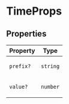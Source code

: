 # TimeProps

## Properties

<table>
<thead>
<tr>
<th>Property</th>
<th>Type</th>
</tr>
</thead>
<tbody>
<tr>
<td>

<a id="prefix"></a> `prefix?`

</td>
<td>

`string`

</td>
</tr>
<tr>
<td>

<a id="value"></a> `value?`

</td>
<td>

`number`

</td>
</tr>
</tbody>
</table>
